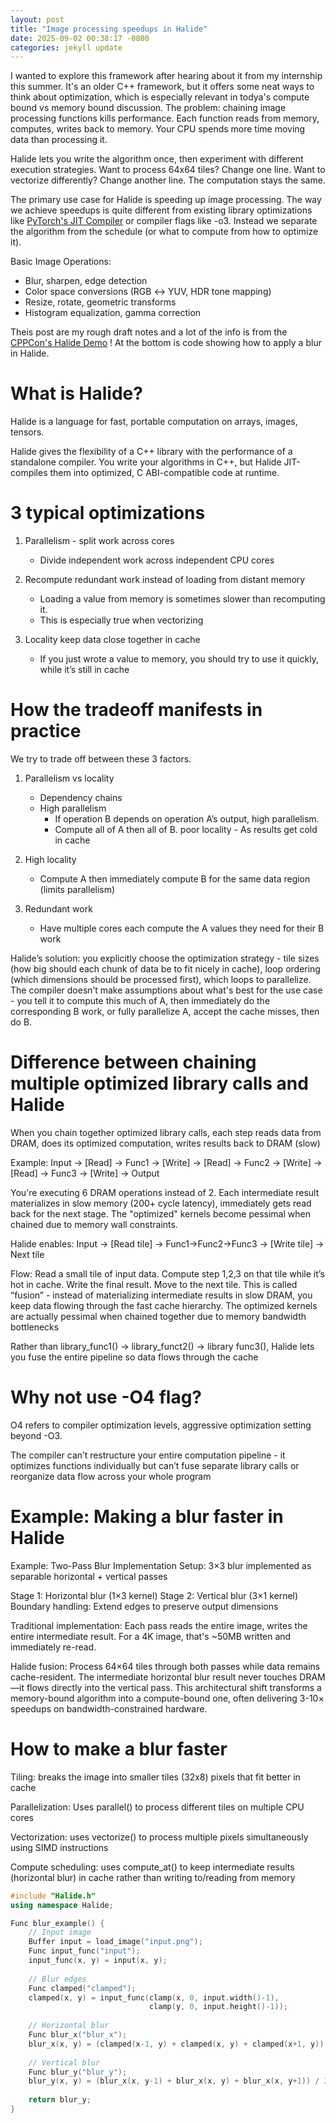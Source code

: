 ```yaml
---
layout: post
title: "Image processing speedups in Halide"
date: 2025-09-02 00:38:17 -0800
categories: jekyll update
---
```


I wanted to explore this framework after hearing about it from my internship this summer. It's an older C++ framework, but it offers some neat ways to think about optimization, which is especially relevant in todya's compute bound vs memory bound discussion. The problem: chaining image processing functions kills performance. Each function reads from memory, computes, writes back to memory. Your CPU spends more time moving data than processing it.

Halide lets you write the algorithm once, then experiment with different execution strategies. Want to process 64x64 tiles? Change one line. Want to vectorize differently? Change another line. The computation stays the same. 

The primary use case for Halide is speeding up image processing. The way we achieve speedups is quite different from existing library optimizations like [PyTorch's JIT Compiler](https://residentmario.github.io/pytorch-training-performance-guide/jit.html) or compiler flags like -o3. Instead we separate the algorithm from the schedule (or what to compute from how to optimize it). 

Basic Image Operations:

- Blur, sharpen, edge detection
- Color space conversions (RGB ↔ YUV, HDR tone mapping)
- Resize, rotate, geometric transforms
- Histogram equalization, gamma correction

Theis post are my rough draft notes and a lot of the info is from the [CPPCon's Halide Demo](https://www.youtube.com/watch?v=1ir_nEfKQ7A) ! At the bottom is code showing how to apply a blur in Halide. 

# What is Halide?

Halide is a language for fast, portable computation on arrays, images, tensors.

Halide gives the flexibility of a C++ library with the performance of a standalone compiler. You write your algorithms in C++, but Halide JIT-compiles them into optimized, C ABI-compatible code at runtime.
 

# 3 typical optimizations 

1. Parallelism -  split work across cores
	- Divide independent work across independent CPU cores

2. Recompute redundant work instead of loading from distant memory
	- Loading a value from memory is sometimes slower than recomputing it.
	- This is especially true when vectorizing

3. Locality keep data close together in cache
	- If you just wrote a value to memory, you should try to use it quickly, while it’s still in cache


# How the tradeoff manifests in practice

We try to trade off between these 3 factors. 

1. Parallelism vs locality
	- Dependency chains
	- High parallelism
		- If operation B depends on operation A’s output, high parallelism.
		- Compute all of A then all of B. poor locality - As results get cold in cache

2. High locality
	- Compute A then immediately compute B for the same data region (limits parallelism)

3. Redundant work
   - Have multiple cores each compute the A values they need for their B work

 
Halide’s solution: you explicitly choose the optimization strategy - tile sizes (how big should each chunk of data be to fit nicely in cache), loop ordering (which dimensions should be processed first), which loops to parallelize. The compiler doesn’t make assumptions about what's best for the use case - you tell it to compute this much of A, then immediately do the corresponding B work, or fully parallelize A, accept the cache misses, then do B. 

# Difference between chaining multiple optimized library calls and Halide

When you chain together optimized library calls, each step reads data from DRAM, does its optimized computation, writes results back to DRAM (slow)

Example: Input → [Read] → Func1 → [Write] → [Read] → Func2 → [Write] → [Read] → Func3 → [Write] → Output

You're executing 6 DRAM operations instead of 2. Each intermediate result materializes in slow memory (200+ cycle latency), immediately gets read back for the next stage. The "optimized" kernels become pessimal when chained due to memory wall constraints.

Halide enables:
Input → [Read tile] → Func1→Func2→Func3 → [Write tile] → Next tile

Flow: 
Read a small tile of input data. Compute step 1,2,3 on that tile while it’s hot in cache. Write the final result. Move to the next tile. This is called “fusion” - instead of materializing intermediate results in slow DRAM, you keep data flowing through the fast cache hierarchy. The optimized kernels are actually pessimal when chained together due to memory bandwidth bottlenecks

Rather than library_func1() -> library_funct2() -> library func3(), Halide lets you fuse the entire pipeline so data flows through the cache

  
# Why not use -O4 flag? 

O4 refers to compiler optimization levels, aggressive optimization setting beyond -O3.

The compiler can’t restructure your entire computation pipeline - it optimizes functions individually but can’t fuse separate library calls or reorganize data flow across your whole program


# Example: Making a blur faster in Halide

Example: Two-Pass Blur Implementation
Setup: 3×3 blur implemented as separable horizontal + vertical passes

Stage 1: Horizontal blur (1×3 kernel)
Stage 2: Vertical blur (3×1 kernel)
Boundary handling: Extend edges to preserve output dimensions

Traditional implementation: Each pass reads the entire image, writes the entire intermediate result. For a 4K image, that's ~50MB written and immediately re-read.

Halide fusion: Process 64×64 tiles through both passes while data remains cache-resident. The intermediate horizontal blur result never touches DRAM—it flows directly into the vertical pass.
This architectural shift transforms a memory-bound algorithm into a compute-bound one, often delivering 3-10× speedups on bandwidth-constrained hardware.

# How to make a blur faster

Tiling: breaks the image into smaller tiles (32x8) pixels that fit better in cache

Parallelization: Uses parallel() to process different tiles on multiple CPU cores

Vectorization: uses vectorize() to process multiple pixels simultaneously using SIMD instructions

Compute scheduling: uses compute_at() to keep intermediate results (horizontal blur) in cache rather than writing to/reading from memory

```cpp
#include "Halide.h"
using namespace Halide;

Func blur_example() {
    // Input image
    Buffer input = load_image("input.png");
    Func input_func("input");
    input_func(x, y) = input(x, y);
    
    // Blur edges
    Func clamped("clamped");
    clamped(x, y) = input_func(clamp(x, 0, input.width()-1), 
                               clamp(y, 0, input.height()-1));
    
    // Horizontal blur
    Func blur_x("blur_x");
    blur_x(x, y) = (clamped(x-1, y) + clamped(x, y) + clamped(x+1, y)) / 3;
    
    // Vertical blur
    Func blur_y("blur_y");
    blur_y(x, y) = (blur_x(x, y-1) + blur_x(x, y) + blur_x(x, y+1)) / 3;
    
    return blur_y;
}
```
 

